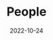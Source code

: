 ---
title: People
date: 2022-10-24

type: landing

sections:
  - block: people
    content:
      title: Meet the Team
      # Choose which groups/teams of users to display.
      #   Edit `user_groups` in each user's profile to add them to one or more of these groups.
      user_groups:
          - Principal Investigator
          - Postdocs
          - Graduate Students
          - Alumni


      sort_by: Params.first_name
      sort_ascending: true
    design:
      show_interests: false
      show_role: true
      show_social: true
---